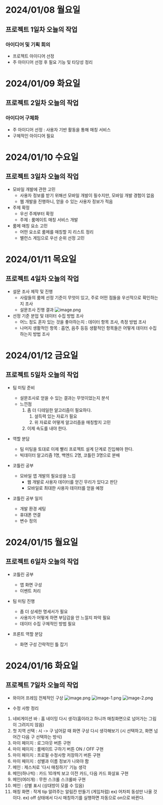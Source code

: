 # 2024/01/08 월요일

## 프로젝트 1일차 오늘의 작업

### 아이디어 및 기획 회의
- 프로젝트 아이디어 선정
- 주 아이디어 선정 후 필요 기능 및 타당성 정리

# 2024/01/09 화요일

## 프로젝트 2일차 오늘의 작업

### 아이디어 구체화
- 주 아이디어 선정 : 사용자 기반 활동을 통해 매칭 서비스
- 구체적인 아이디어 필요

# 2024/01/10 수요일

## 프로젝트 3일차 오늘의 작업

- 모바일 개발에 관한 고민
    - 사용자 정보를 받기 위해선 모바일 개발이 필수지만, 모바일 개발 경험이 없음
    - 웹 개발을 진행하니, 얻을 수 있는 사용자 정보가 적음
- 주제 확정
    - 우선 주제부터 확정
    - 주제 : 룸메이트 매칭 서비스 개발
- 룸메 매칭 요소 고민
    - 어떤 요소로 룸메를 매칭할 지 리스트 정리
    - 밸런스 게임으로 우선 순위 선정 고민

# 2024/01/11 목요일

## 프로젝트 4일차 오늘의 작업

- 설문 조사 제작 및 진행
    - 사람들의 룸메 선정 기준이 무엇이 있고, 주로 어떤 점들을 우선적으로 확인하는지 조사
    - 설문조사 진행 결과
    ![image.png](./image.png)
- 선정 기준 분업 및 데이터 수집 방법 조사
    - 어느 정도 혼자 있는 것을 좋아하는지 : 데이터 항목 조사, 측정 방법 조사
    - 나머지 생활적인 항목 : 흡연, 음주 등등 생활적인 항목들은 어떻게 데이터 수집 하는지 방법 조사

# 2024/01/12 금요일

## 프로젝트 5일차 오늘의 작업

- 팀 미팅 준비
    - 설문조사로 얻을 수 있는 결과는 무엇이었는지 분석
    - 느낀점
        1. 좀 더 디테일한 알고리즘이 필요하다.
            1) 설득력 있는 자료가 필요
            2) 위 자료로 어떻게 알고리즘을 매칭할지 고민
        2. 이제 속도를 내야 한다.

- 역할 분담
    - 팀 미팅을 토대로 이제 빨리 프로젝트 설계 단계로 진입해야 한다.
    - 빅데이터 알고리즘 1명, 백엔드 2명, 코틀린 3명으로 분배

- 코틀린 공부
    - 모바일 앱 개발의 필요성을 느낌
        - 웹 개발로 사용자 데이터를 얻긴 무리가 있다고 판단
        - 모바일로 최대한 사용자 데이터를 얻을 예정

- 코틀린 공부 일지
    - 개발 환경 세팅
    - 휴대폰 연결
    - 변수 정의

# 2024/01/15 월요일

## 프로젝트 6일차 오늘의 작업

- 코틀린 공부
    - 앱 화면 구성
    - 이벤트 처리

- 팀 미팅 진행
    - 좀 더 상세한 명세서가 필요
    - 사용자가 어떻게 하면 부담감을 안 느낄지 파악 필요
    - 데이터 수집 구체적인 방법 필요

- 프론트 역할 분담
    - 화면 구성 간략적인 틀 잡기

# 2024/01/16 화요일

## 프로젝트 7일차 오늘의 작업

- 와이어 프레임 전체적인 구상
![image.png](./image.png)
![image-1.png](./image-1.png)
![image-2.png](./image-2.png)

- 수정 사항 정리
1. 네비게이션 바 : 홈 네이밍 다시 생각(홈이라고 하니까 매칭화면으로 넘어가는 그림이 그려지지 않음)
2. 첫 지역 선택 : 시 -> 구 넘어갈 때 화면 구상 다시 생각해보기 (시 선택하고, 화면 넘어간 다음 구 선택하는 방식)
3. 마이 페이지 : 로그아웃 버튼 구현
4. 마이 페이지 : 룸메이트 구하기 버튼 ON / OFF 구현
5. 마이 페이지 : 프로필 수정사항 저장하기 버튼 구현
6. 마이 페이지 : 성별과 이름 정보가 나와야 함
7. 메인 : 제스처로 '다시 매칭하기' 기능 생각
8. 메인(하나씩) : 카드 10개씩 보고 이전 카드, 다음 카드 화살표 구현
9. 메인(여러개) : 무한 스크롤 스크롤바 구현
10. 메인 : 성별 표시 (상대방이 모를 수 있음)
11. 매칭 화면 : 작게 tip 알려주는 알림칸 만들기 (게임처럼)
ex) 어차피 동성만 나올 것이다.
ex) off 상태에서 다시 매칭하기를 실행하면 자동으로 on으로 바뀐다.
